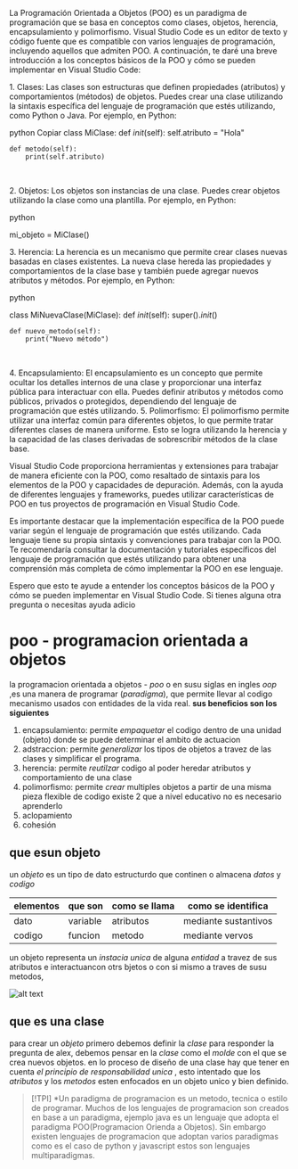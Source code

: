 La Programación Orientada a Objetos (POO) es un paradigma de programación que se basa en conceptos como clases, objetos, herencia, encapsulamiento y polimorfismo. Visual Studio Code es un editor de texto y código fuente que es compatible con varios lenguajes de programación, incluyendo aquellos que admiten POO. A continuación, te daré una breve introducción a los conceptos básicos de la POO y cómo se pueden implementar en Visual Studio Code:
 
1. Clases: Las clases son estructuras que definen propiedades (atributos) y comportamientos (métodos) de objetos. Puedes crear una clase utilizando la sintaxis específica del lenguaje de programación que estés utilizando, como Python o Java. Por ejemplo, en Python:
 
python
 Copiar
class MiClase:
    def _init_(self):
        self.atributo = "Hola"

    def metodo(self):
        print(self.atributo)
 
 
2. Objetos: Los objetos son instancias de una clase. Puedes crear objetos utilizando la clase como una plantilla. Por ejemplo, en Python:
 
python
 
mi_objeto = MiClase()
 
 
3. Herencia: La herencia es un mecanismo que permite crear clases nuevas basadas en clases existentes. La nueva clase hereda las propiedades y comportamientos de la clase base y también puede agregar nuevos atributos y métodos. Por ejemplo, en Python:
 
python
 
class MiNuevaClase(MiClase):
    def _init_(self):
        super()._init_()

    def nuevo_metodo(self):
        print("Nuevo método")
 
 
4. Encapsulamiento: El encapsulamiento es un concepto que permite ocultar los detalles internos de una clase y proporcionar una interfaz pública para interactuar con ella. Puedes definir atributos y métodos como públicos, privados o protegidos, dependiendo del lenguaje de programación que estés utilizando.
5. Polimorfismo: El polimorfismo permite utilizar una interfaz común para diferentes objetos, lo que permite tratar diferentes clases de manera uniforme. Esto se logra utilizando la herencia y la capacidad de las clases derivadas de sobrescribir métodos de la clase base.
 
Visual Studio Code proporciona herramientas y extensiones para trabajar de manera eficiente con la POO, como resaltado de sintaxis para los elementos de la POO y capacidades de depuración. Además, con la ayuda de diferentes lenguajes y frameworks, puedes utilizar características de POO en tus proyectos de programación en Visual Studio Code.
 
Es importante destacar que la implementación específica de la POO puede variar según el lenguaje de programación que estés utilizando. Cada lenguaje tiene su propia sintaxis y convenciones para trabajar con la POO. Te recomendaría consultar la documentación y tutoriales específicos del lenguaje de programación que estés utilizando para obtener una comprensión más completa de cómo implementar la POO en ese lenguaje.
 
Espero que esto te ayude a entender los conceptos básicos de la POO y cómo se pueden implementar en Visual Studio Code. Si tienes alguna otra pregunta o necesitas ayuda adicio


# poo - programacion orientada a objetos
la programacion orientada a objetos - *poo* o en susu siglas en ingles 
*oop* ,es una manera de programar (*paradigma*), que permite llevar
al codigo mecanismo usados con entidades de la vida real.
**sus beneficios son los siguientes**
1. encapsulamiento: permite *empaquetar* el codigo dentro de una 
unidad (objeto) donde se puede determinar el ambito de actuacion 
2. adstraccion: permite *generalizar* los tipos de objetos a travez
de las clases y simplificar el programa.
3. herencia: permite *reutilzar* codigo al poder heredar atributos y
comportamiento de una clase 
4. polimorfismo: permite *crear* multiples objetos a partir de una misma
pieza flexible de codigo
existe 2 que a nivel educativo no es necesario aprenderlo
5. aclopamiento
6. cohesión
## que esun objeto
un *objeto* es un tipo de dato estructurdo que continen o almacena
*datos* y *codigo*

|elementos|que son |como se llama|como se identifica  |
|---------|--------|-------------|--------------------|
|dato     |variable|atributos    |mediante sustantivos|
|codigo   |funcion |metodo       |mediante vervos     |

un objeto representa un *instacia unica* de alguna *entidad* a 
travez de sus atributos e interactuancon otrs bjetos o con si mismo 
a traves de susu metodos, 

![alt text](imagen.png)

## que es una clase 
para crear un *objeto* primero debemos definir la *clase*
para responder la pregunta de alex, debemos pensar en la *clase*
como el *molde* con el que se crea nuevos objetos.
en lo proceso de diseño de una clase hay que tener en cuenta
*el principio de responsabilidad unica* , esto intentado 
que los *atributos* y los *metodos* esten enfocados en un objeto unico
y bien definido.



>[!TPI]
> *Un paradigma de programacion es un metodo, tecnica o estilo de programar. Muchos de los lenguajes de programacion son creados en base a un paradigma, ejemplo java es un lenguaje que adopta el paradigma POO(Programacion Orienda a Objetos). Sin embargo existen lenguajes de programacion que adoptan varios paradigmas como es el caso de python y javascript estos son lenguajes multiparadigmas.